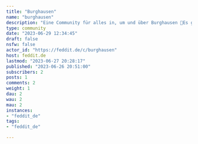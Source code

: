 ```yaml
---
title: "Burghausen" 
name: "burghausen"
description: "Eine Community für alles in, um und über Burghausen 🏰Es gelten die Regeln von  [feddit.de](https://feddit.de/)!"
type: community
date: "2023-06-29 12:34:45"
draft: false
nsfw: false
actor_id: "https://feddit.de/c/burghausen"
host: feddit.de
lastmod: "2023-06-27 20:28:17"
published: "2023-06-26 20:51:00"
subscribers: 2
posts: 1
comments: 2
weight: 1
dau: 2
wau: 2
mau: 2
instances:
- "feddit_de"
tags: 
- "feddit_de"

---
```

